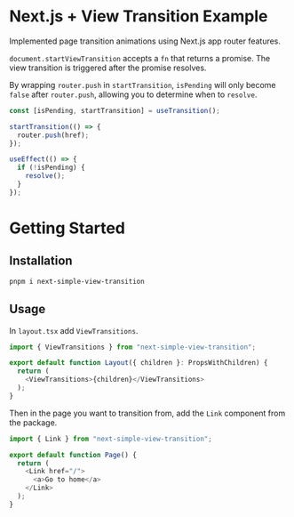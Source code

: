 # Next.js + View Transition Example

Implemented page transition animations using Next.js app router features.

`document.startViewTransition` accepts a `fn` that returns a promise. The view transition is triggered after the promise resolves.

By wrapping `router.push` in `startTransition`, `isPending` will only become `false` after `router.push`, allowing you to determine when to `resolve`.

```typescript
const [isPending, startTransition] = useTransition();

startTransition(() => {
  router.push(href);
});

useEffect(() => {
  if (!isPending) {
    resolve();
  }
});
```

# Getting Started

## Installation

```bash
pnpm i next-simple-view-transition
```

## Usage

In `layout.tsx` add `ViewTransitions`.

```typescript
import { ViewTransitions } from "next-simple-view-transition";

export default function Layout({ children }: PropsWithChildren) {
  return (
    <ViewTransitions>{children}</ViewTransitions>
  );
}
```

Then in the page you want to transition from, add the `Link` component from the package.

```typescript
import { Link } from "next-simple-view-transition";

export default function Page() {
  return (
    <Link href="/">
      <a>Go to home</a>
    </Link>
  );
}
```
